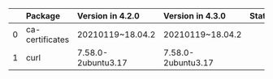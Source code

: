 <!-- markdown-link-check-disable -->

|    | Package         | Version in 4.2.0   | Version in 4.3.0   | Status   |
|---:|:----------------|:-------------------|:-------------------|:---------|
|  0 | ca-certificates | 20210119~18.04.2   | 20210119~18.04.2   |          |
|  1 | curl            | 7.58.0-2ubuntu3.17 | 7.58.0-2ubuntu3.17 |          |